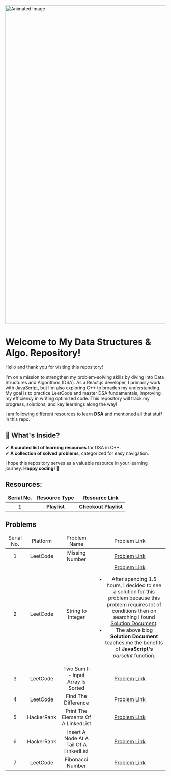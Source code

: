 <img src="https://github.com/user-attachments/assets/ed76605d-152f-49b8-b9b0-cf7d734a7621" alt="Animated Image" width="1000"/>

# Welcome to My Data Structures & Algo. Repository!

Hello and thank you for visiting this repository!

I'm on a mission to strengthen my problem-solving skills by diving into Data Structures and Algorithms (DSA). As a React.js developer, I primarily work with JavaScript, but I'm also exploring C++ to broaden my understanding. My goal is to practice LeetCode and master DSA fundamentals, improving my efficiency in writing optimized code. This repository will track my progress, solutions, and key learnings along the way!

I am following different resources to learn **DSA** and mentioned all that stuff in this repo. 

## 📌 What's Inside?

✔ **A curated list of learning resources** for DSA in C++.  
✔ **A collection of solved problems**, categorized for easy navigation.

I hope this repository serves as a valuable resource in your learning journey. **Happy coding!** 🚀

<h2>Resources:</h2>
<table align="center">
  <thead>
    <tr align="center">
      <td align="center"><b>Serial No.</b></td>
       <td align="center"><b>Resource Type</b></td>
       <td align="center"><b>Resource Link</b></td>
    </tr>
  </thead>
  <tbody>
      <tr align="center">
      <td align="center"><b>1</b></td>
       <td align="center"><b>Playlist</b></td>
       <td align="center"><b><a href="https://www.youtube.com/playlist?list=PLfqMhTWNBTe137I_EPQd34TsgV6IO55pt">Checkout Playlist</a></b></td>
    </tr>
  </tbody>
</table>
<!-- Problems -->
<h2>Problems</h2>
<table>
  <thead>
    <tr align="center">
      <td>Serial No.</td>
      <td>Platform</td>
      <td>Problem Name</td>
       <td>Problem Link</td>
    </tr>
  </thead>
  <tbody>
<!-- Missing Number -->
    <tr align="center">
      <td>1</td>
      <td>LeetCode</td>
      <td>Missing Number</td>
      <td>
        <a href="https://leetcode.com/problems/missing-number/submissions/1494256749">Problem Link</a>
      </td>
    </tr> 
<!-- String to Integer -->
    <tr align="center">
      <td>2</td>
      <td>LeetCode</td>
      <td>String to Integer</td>
      <td>
        <a href="https://leetcode.com/problems/string-to-integer-atoi/submissions/">Problem Link</a>
        <ul>
          <li>After spending 1.5 hours, I decided to see a solution for this problem because this problem requires lot of conditions then on searching I found <a href="https://duncan-mcardle.medium.com/leetcode-problem-8-string-to-integer-javascript-3b6d95c81cac">Solution Document</a>.</li>
          <li>The above blog <b>Solution Document</b> teaches me the benefits of <b>JavaScript's</b> <i>parseInt</i> function.</li>
        </ul>
      </td>
    </tr>
<!-- Two Sum II - Input Array Is Sorted -->
    <tr align="center">
      <td>3</td>
      <td>LeetCode</td>
      <td>Two Sum II - Input Array Is Sorted</td>
      <td>
        <a href="https://leetcode.com/problems/two-sum-ii-input-array-is-sorted/submissions/">Problem Link</a>
      </td>
    </tr>
<!-- Find The Difference -->
    <tr align="center">
      <td>4</td>
      <td>LeetCode</td>
      <td>Find The Difference</td>
      <td>
        <a href="https://leetcode.com/problems/find-the-difference/submissions/1497732335/)">Problem Link</a>
      </td>
    </tr>
<!-- Print The Elements Of A LinkedList -->
    <tr align="center">
      <td>5</td>
      <td>HackerRank</td>
      <td>Print The Elements Of A LinkedList</td>
      <td><a href="https://www.hackerrank.com/challenges/print-the-elements-of-a-linked-list/problem?isFullScreen=true">Problem Link</a></td>
    </tr>
<!-- Insert A Node At A Tail Of A LinkedList -->
    <tr align="center">
      <td>6</td>
      <td>HackerRank</td>
      <td>Insert A Node At A Tail Of A LinkedList</td>
      <td>
        <a href="https://www.hackerrank.com/challenges/insert-a-node-at-the-tail-of-a-linked-list/problem?isFullScreen=true">Problem Link</a>
      </td>
    </tr>
<!-- Fibonacci Number -->
    <tr align="center">
      <td>7</td>
      <td>LeetCode</td>
      <td>Fibonacci Number</td>
      <td>
        <a href="https://leetcode.com/problems/fibonacci-number/submissions/1552965003/">Problem Link</a>
      </td>
    </tr>
  </tbody>
</table>
